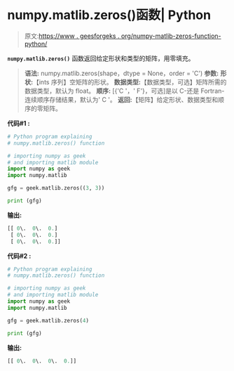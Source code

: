 # numpy.matlib.zeros()函数| Python

> 原文:[https://www . geesforgeks . org/numpy-matlib-zeros-function-python/](https://www.geeksforgeeks.org/numpy-matlib-zeros-function-python/)

**`numpy.matlib.zeros()`** 函数返回给定形状和类型的矩阵，用零填充。

> **语法:** numpy.matlib.zeros(shape，dtype = None，order = 'C')
> **参数:**
> **形状:**【ints 序列】空矩阵的形状。
> **数据类型:**【数据类型，可选】矩阵所需的数据类型，默认为 float。
> **顺序:** [{'C '，' F'}，可选]是以 C-还是 Fortran-连续顺序存储结果，默认为' C '。
> **返回:**【矩阵】给定形状、数据类型和顺序的零矩阵。

**代码#1 :**

```py
# Python program explaining
# numpy.matlib.zeros() function

# importing numpy as geek 
# and importing matlib module  
import numpy as geek
import numpy.matlib

gfg = geek.matlib.zeros((3, 3))

print (gfg)
```

**输出:**

```py
[[ 0\.  0\.  0.]
 [ 0\.  0\.  0.]
 [ 0\.  0\.  0.]]

```

**代码#2 :**

```py
# Python program explaining
# numpy.matlib.zeros() function

# importing numpy as geek 
# and importing matlib module  
import numpy as geek
import numpy.matlib

gfg = geek.matlib.zeros(4)

print (gfg)
```

**输出:**

```py
[[ 0\.  0\.  0\.  0.]]

```
